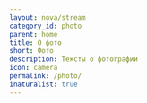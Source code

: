 ```yaml
---
layout: nova/stream
category_id: photo
parent: home
title: О фото
short: Фото
description: Тексты о фотографии
icon: camera
permalink: /photo/
inaturalist: true
---
```

